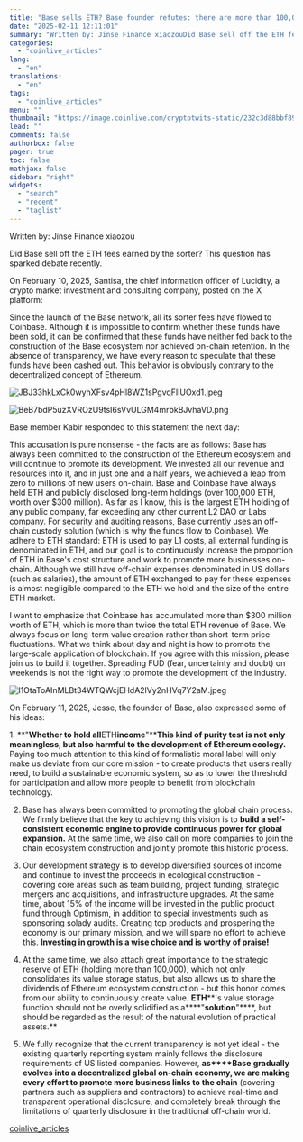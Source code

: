 ```yaml
---
title: "Base sells ETH? Base founder refutes: there are more than 100,000 ETH reserves"
date: "2025-02-11 12:11:01"
summary: "Written by: Jinse Finance xiaozouDid Base sell off the ETH fees earned by the sorter? This question has sparked debate recently.On February 10, 2025, Santisa, the chief information officer of Lucidity, a crypto market investment and consulting company, posted on the X platform:Since the launch of the Base network, all..."
categories:
  - "coinlive_articles"
lang:
  - "en"
translations:
  - "en"
tags:
  - "coinlive_articles"
menu: ""
thumbnail: "https://image.coinlive.com/cryptotwits-static/232c3d88bbf89847c9ba81003e18998e.jpg"
lead: ""
comments: false
authorbox: false
pager: true
toc: false
mathjax: false
sidebar: "right"
widgets:
  - "search"
  - "recent"
  - "taglist"
---
```


Written by: Jinse Finance xiaozou

Did Base sell off the ETH fees earned by the sorter? This question has sparked debate recently.

On February 10, 2025, Santisa, the chief information officer of Lucidity, a crypto market investment and consulting company, posted on the X platform:

Since the launch of the Base network, all its sorter fees have flowed to Coinbase. Although it is impossible to confirm whether these funds have been sold, it can be confirmed that these funds have neither fed back to the construction of the Base ecosystem nor achieved on-chain retention. In the absence of transparency, we have every reason to speculate that these funds have been cashed out. This behavior is obviously contrary to the decentralized concept of Ethereum.

![JBJ33hkLxCk0wyhXFsv4pHl8WZ1sPgvqFIlUOxd1.jpeg](https://img.jinse.cn/7348079_watermarknone.png "7348079")

![BeB7bdP5uzXVROzU9tsI6sVvULGM4mrbkBJvhaVD.png](https://img.jinse.cn/7348084_watermarknone.png "7348084")

Base member Kabir responded to this statement the next day:

This accusation is pure nonsense - the facts are as follows: Base has always been committed to the construction of the Ethereum ecosystem and will continue to promote its development. We invested all our revenue and resources into it, and in just one and a half years, we achieved a leap from zero to millions of new users on-chain. Base and Coinbase have always held ETH and publicly disclosed long-term holdings (over 100,000 ETH, worth over $300 million). As far as I know, this is the largest ETH holding of any public company, far exceeding any other current L2 DAO or Labs company. For security and auditing reasons, Base currently uses an off-chain custody solution (which is why the funds flow to Coinbase). We adhere to ETH standard: ETH is used to pay L1 costs, all external funding is denominated in ETH, and our goal is to continuously increase the proportion of ETH in Base's cost structure and work to promote more businesses on-chain. Although we still have off-chain expenses denominated in US dollars (such as salaries), the amount of ETH exchanged to pay for these expenses is almost negligible compared to the ETH we hold and the size of the entire ETH market.

I want to emphasize that Coinbase has accumulated more than $300 million worth of ETH, which is more than twice the total ETH revenue of Base. We always focus on long-term value creation rather than short-term price fluctuations. What we think about day and night is how to promote the large-scale application of blockchain. If you agree with this mission, please join us to build it together. Spreading FUD (fear, uncertainty and doubt) on weekends is not the right way to promote the development of the industry.

![l1OtaToAInMLBt34WTQWcjEHdA2lVy2nHVq7Y2aM.jpeg](https://img.jinse.cn/7348085_watermarknone.png "7348085")

On February 11, 2025, Jesse, the founder of Base, also expressed some of his ideas:

1. **"****Whether to hold all****ETH****income****"****This kind of purity test is not only meaningless, but also harmful to the development of Ethereum ecology.** Paying too much attention to this kind of formalistic moral label will only make us deviate from our core mission - to create products that users really need, to build a sustainable economic system, so as to lower the threshold for participation and allow more people to benefit from blockchain technology.

2. Base has always been committed to promoting the global chain process. We firmly believe that the key to achieving this vision is to **build a self-consistent economic engine to provide continuous power for global expansion.** At the same time, we also call on more companies to join the chain ecosystem construction and jointly promote this historic process.

3. Our development strategy is to develop diversified sources of income and continue to invest the proceeds in ecological construction - covering core areas such as team building, project funding, strategic mergers and acquisitions, and infrastructure upgrades. At the same time, about 15% of the income will be invested in the public product fund through Optimism, in addition to special investments such as sponsoring solady audits. Creating top products and prospering the economy is our primary mission, and we will spare no effort to achieve this. **Investing in growth is a wise choice and is worthy of praise!** 

4. At the same time, we also attach great importance to the strategic reserve of ETH (holding more than 100,000), which not only consolidates its value storage status, but also allows us to share the dividends of Ethereum ecosystem construction - but this honor comes from our ability to continuously create value. **ETH****'s value storage function should not be overly solidified as a****"****solution****"****, but should be regarded as the result of the natural evolution of practical assets.** 

5. We fully recognize that the current transparency is not yet ideal - the existing quarterly reporting system mainly follows the disclosure requirements of US listed companies. However, **as****Base** **gradually evolves into a decentralized global on-chain economy, we are making every effort to promote more business links to the chain** (covering partners such as suppliers and contractors) to achieve real-time and transparent operational disclosure, and completely break through the limitations of quarterly disclosure in the traditional off-chain world.

[coinlive_articles](https://www.coinlive.com/news/base-sells-eth-base-founder-refutes-there-are-more-than)

